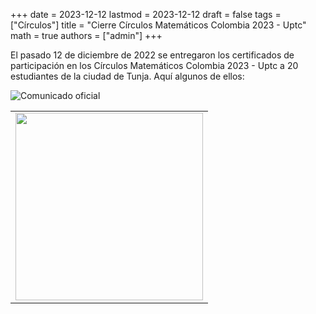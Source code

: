 +++
date      = 2023-12-12
lastmod   = 2023-12-12
draft     = false
tags      = ["Círculos"]
title     = "Cierre Círculos Matemáticos Colombia 2023 - Uptc"
math      = true
authors   = ["admin"]
+++

El pasado 12 de diciembre de 2022 se entregaron los certificados de participación en los Círculos Matemáticos Colombia 2023 - Uptc a 20 estudiantes de la ciudad de Tunja. Aquí algunos de ellos:

![Comunicado oficial](https://www.uptc.edu.co/sitio/portal/cal_not_eve/noticias/det/Concluyeron-los-Circulos-Matematicos-Colombia-2023-adelantados-por-el-programa-de-Matematicas-de-la-UPTC/)

<table>
  <tr>
    <td><img src="https://matematicas.netlify.app/img/circulos/2022-11-16-Circulos-1.jpeg"  width="300"></td>
  </tr>
</table>


